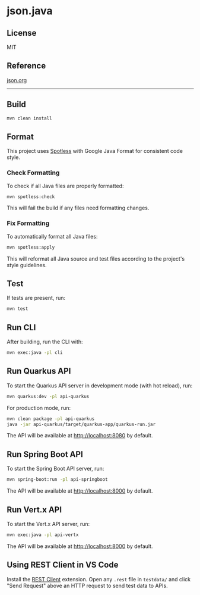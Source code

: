 # json.java

## License

MIT

## Reference

[json.org](http://json.org)

---

## Build

```sh
mvn clean install
```

## Format

This project uses [Spotless](https://github.com/diffplug/spotless) with Google Java Format for consistent code style.

### Check Formatting

To check if all Java files are properly formatted:

```sh
mvn spotless:check
```

This will fail the build if any files need formatting changes.

### Fix Formatting

To automatically format all Java files:

```sh
mvn spotless:apply
```

This will reformat all Java source and test files according to the project's style guidelines.

## Test

If tests are present, run:

```sh
mvn test
```

## Run CLI

After building, run the CLI with:

```sh
mvn exec:java -pl cli
```

## Run Quarkus API

To start the Quarkus API server in development mode (with hot reload), run:

```sh
mvn quarkus:dev -pl api-quarkus
```

For production mode, run:

```sh
mvn clean package -pl api-quarkus
java -jar api-quarkus/target/quarkus-app/quarkus-run.jar
```

The API will be available at [http://localhost:8080](http://localhost:8080) by default.

## Run Spring Boot API

To start the Spring Boot API server, run:

```sh
mvn spring-boot:run -pl api-springboot
```

The API will be available at [http://localhost:8000](http://localhost:8000) by default.

## Run Vert.x API

To start the Vert.x API server, run:

```sh
mvn exec:java -pl api-vertx
```

The API will be available at [http://localhost:8000](http://localhost:8000) by default.

## Using REST Client in VS Code

Install the [REST Client](https://marketplace.visualstudio.com/items?itemName=humao.rest-client) extension. Open any `.rest` file in `testdata/` and click "Send Request" above an HTTP request to send test data to APIs.
